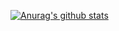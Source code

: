 [![Anurag's github stats](https://github-readme-stats.vercel.app/api?username=gabbhack&show_icons=true&theme=jolly&hide_title=true)](https://github.com/anuraghazra/github-readme-stats)

